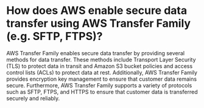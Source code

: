 # How does AWS enable secure data transfer using AWS Transfer Family (e.g. SFTP, FTPS)?

AWS Transfer Family enables secure data transfer by providing several methods for data transfer. These methods include Transport Layer Security (TLS) to protect data in transit and Amazon S3 bucket policies and access control lists (ACLs) to protect data at rest. Additionally, AWS Transfer Family provides encryption key management to ensure that customer data remains secure. Furthermore, AWS Transfer Family supports a variety of protocols such as SFTP, FTPS, and HTTPS to ensure that customer data is transferred securely and reliably.
